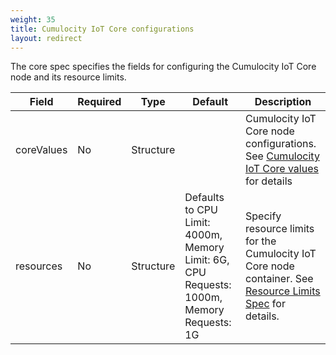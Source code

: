 ```yaml
---
weight: 35
title: Cumulocity IoT Core configurations
layout: redirect
---
```


The core spec specifies the fields for configuring the Cumulocity IoT Core node and its resource limits.

Field | Required | Type | Default | Description
----- | -------- | ---- | ------- | -----------
coreValues | No | Structure |  | Cumulocity IoT Core node configurations. See [Cumulocity IoT Core values](#cumulocity-iot-core-values) for details
resources | No | Structure | Defaults to CPU Limit: 4000m, Memory Limit: 6G, CPU Requests: 1000m, Memory Requests: 1G | Specify resource limits for the Cumulocity IoT Core node container. See [Resource Limits Spec](#resource-limits-spec) for details.